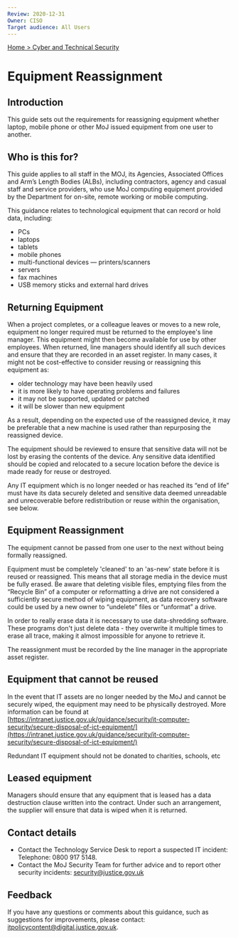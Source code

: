 ```yaml
---
Review: 2020-12-31
Owner: CISO
Target audience: All Users
---
```


[Home > Cyber and Technical Security](home-security-policies-guides.md)

# Equipment Reassignment

## Introduction

This guide sets out the requirements for reassigning equipment whether laptop, mobile phone or other MoJ issued equipment from one user to another.

## Who is this for?

This guide applies to all staff in the MOJ, its Agencies, Associated Offices and Arm’s Length Bodies (ALBs), including contractors, agency and casual staff and service providers, who use MoJ computing equipment provided by the Department for on-site, remote working or mobile computing.

This guidance relates to technological equipment that can record or hold data, including:

 - PCs
 - laptops
 - tablets
 - mobile phones
 - multi-functional devices — printers/scanners
 - servers
 - fax machines
 - USB memory sticks and external hard drives

## Returning Equipment

When a project completes, or a colleague leaves or moves to a new role, equipment no longer required must be returned to the employee's line manager.  This equipment might then become available for use by other employees. When returned, line managers should identify all such devices and ensure that they are recorded in an asset register.  In many cases, it might not be cost-effective to consider reusing or reassigning this equipment as:

 - older technology may have been heavily used
 - it is more likely to have operating problems and failures
 - it may not be supported, updated or patched
 - it will be slower than new equipment

As a result, depending on the expected use of the reassigned device, it may be preferable that a new machine is used rather than repurposing the reassigned device.

The equipment should be reviewed to ensure that sensitive data will not be lost by erasing the contents of the device.  Any sensitive data identified should be copied and relocated to a secure location before the device is made ready for reuse or destroyed.  

Any IT equipment which is no longer needed or has reached its “end of life” must have its data securely deleted and sensitive data deemed unreadable and unrecoverable before redistribution or reuse within the organisation, see below.

## Equipment Reassignment

The equipment cannot be passed from one user to the next without
being formally reassigned.

Equipment must be completely 'cleaned' to an 'as-new' state before it is reused or reassigned. This means that all storage media in the device must be fully erased.  Be aware that deleting visible files, emptying files from the “Recycle Bin” of a computer or reformatting a drive are not considered a sufficiently secure method of wiping equipment, as data recovery software could be used by a new owner to “undelete” files or “unformat” a drive.  

In order to really erase data it is necessary to use data-shredding software. These programs don't just delete data - they overwrite it multiple times to erase all trace, making it almost impossible for anyone to retrieve it.

The reassignment must be recorded by the line manager in the appropriate asset register.

## Equipment that cannot be reused

In the event that IT assets are no longer needed by the MoJ and cannot be securely wiped, the equipment may need to be physically destroyed.  More information can be found at [https://intranet.justice.gov.uk/guidance/security/it-computer-security/secure-disposal-of-ict-equipment/](https://intranet.justice.gov.uk/guidance/security/it-computer-security/secure-disposal-of-ict-equipment/)

Redundant IT equipment should not be donated to charities, schools, etc

## Leased equipment

Managers should ensure that any equipment that is leased has a data destruction clause written into the contract. Under such an arrangement, the supplier will ensure that data is wiped when it is returned.


## Contact details

- Contact the Technology Service Desk to report a suspected IT incident: Telephone: 0800 917 5148.
- Contact the MoJ Security Team for further advice and to report other security incidents: [security@justice.gov.uk](mailto:security@justice.gov.uk)

## Feedback
If you have any questions or comments about this guidance, such as suggestions for improvements, please contact: [itpolicycontent@digital.justice.gov.uk](itpolicycontent@digital.justice.gov.uk).
